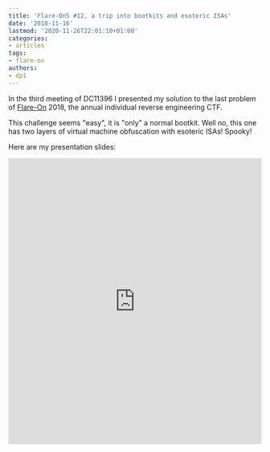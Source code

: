 ```yaml
---
title: 'Flare-On5 #12, a trip into bootkits and esoteric ISAs'
date: '2018-11-16'
lastmod: '2020-11-26T22:01:10+01:00'
categories:
- articles
tags:
- flare-on
authors:
- dp1
---
```


In the third meeting of DC11396 I presented my solution to the last problem of [Flare-On](http://flare-on.com/) 2018, the annual individual reverse engineering CTF.

This challenge seems "easy", it is "only" a normal bootkit. Well no, this one has two layers of virtual machine obfuscation with esoteric ISAs! Spooky!

Here are my presentation slides:

<style>
    .responsive-wrap iframe { max-width: 100%;}
</style>
<div class="responsive-wrap">
    <iframe src="https://docs.google.com/presentation/d/1Ycd0r-7ftUTRAWanOAYun6nkEaZIU1SUI1dIBxZ-EVg/embed?start=false&loop=false&delayms=3000" frameborder="0" width="960" height="569" allowfullscreen="true" mozallowfullscreen="true" webkitallowfullscreen="true"></iframe>
</div>
